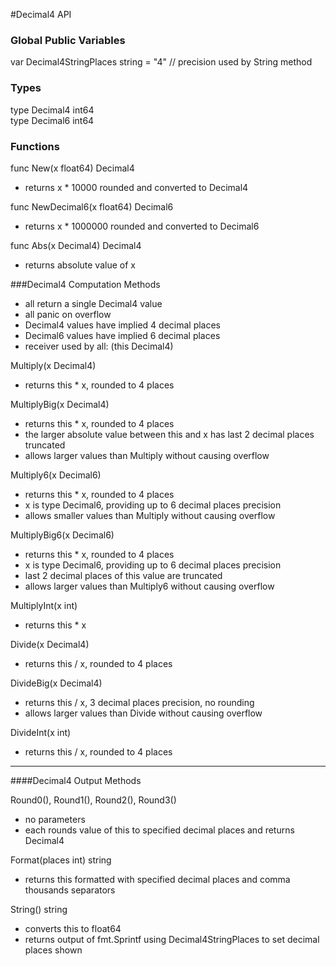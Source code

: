 #Decimal4 API

### Global Public Variables

var Decimal4StringPlaces string = "4" // precision used by String method

### Types  

type Decimal4 int64  
type Decimal6 int64  

### Functions  

func New(x float64) Decimal4  
* returns x * 10000 rounded and converted to Decimal4

func NewDecimal6(x float64) Decimal6  
* returns x * 1000000 rounded and converted to Decimal6

func Abs(x Decimal4) Decimal4  
* returns absolute value of x

###Decimal4 Computation Methods 

* all return a single Decimal4 value
* all panic on overflow 
* Decimal4 values have implied 4 decimal places
* Decimal6 values have implied 6 decimal places
* receiver used by all: (this Decimal4)

Multiply(x Decimal4)    
* returns this * x, rounded to 4 places  

MultiplyBig(x Decimal4)  
* returns this * x, rounded to 4 places
* the larger absolute value between this and x has last 2 decimal places truncated
* allows larger values than Multiply without causing overflow

Multiply6(x Decimal6)  
* returns this * x, rounded to 4 places
* x is type Decimal6, providing up to 6 decimal places precision
* allows smaller values than Multiply without causing overflow

MultiplyBig6(x Decimal6)  
* returns this * x, rounded to 4 places
* x is type Decimal6, providing up to 6 decimal places precision
* last 2 decimal places of this value are truncated
* allows larger values than Multiply6 without causing overflow

MultiplyInt(x int)  
* returns this * x

Divide(x Decimal4)  
* returns this / x, rounded to 4 places

DivideBig(x Decimal4)  
* returns this / x, 3 decimal places precision, no rounding
* allows larger values than Divide without causing overflow

DivideInt(x int)  
* returns this / x, rounded to 4 places

---

####Decimal4 Output Methods 

Round0(), Round1(), Round2(), Round3()
* no parameters
* each rounds value of this to specified decimal places and returns Decimal4

Format(places int) string
* returns this formatted with specified decimal places and comma thousands separators

String() string
* converts this to float64
* returns output of fmt.Sprintf using Decimal4StringPlaces to set decimal places shown

